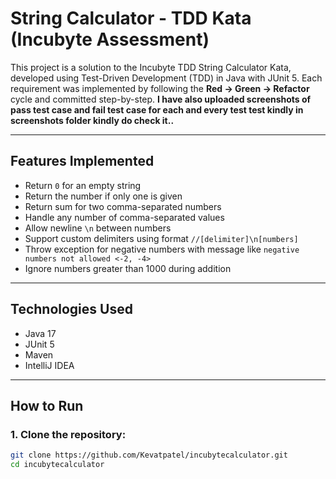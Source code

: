 # String Calculator - TDD Kata (Incubyte Assessment)

This project is a solution to the Incubyte TDD String Calculator Kata, developed using Test-Driven Development (TDD) in Java with JUnit 5.
Each requirement was implemented by following the **Red → Green → Refactor** cycle and committed step-by-step.
**I have also uploaded screenshots of pass test case and fail test case for each and every test test kindly in screenshots folder kindly do check it..**

---

##  Features Implemented

-  Return `0` for an empty string  
-  Return the number if only one is given  
-  Return sum for two comma-separated numbers  
-  Handle any number of comma-separated values  
-  Allow newline `\n` between numbers  
-  Support custom delimiters using format `//[delimiter]\n[numbers]`  
-  Throw exception for negative numbers with message like `negative numbers not allowed <-2, -4>`  
-  Ignore numbers greater than 1000 during addition  

---

## Technologies Used

- Java 17  
- JUnit 5  
- Maven  
- IntelliJ IDEA  

---

##  How to Run

### 1. Clone the repository:
```bash
git clone https://github.com/Kevatpatel/incubytecalculator.git
cd incubytecalculator
